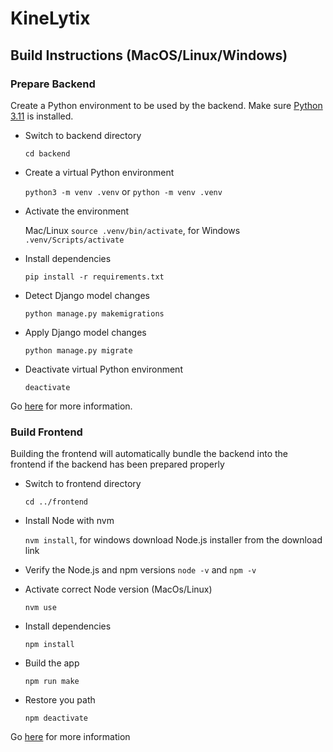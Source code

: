 # KineLytix

## Build Instructions (MacOS/Linux/Windows)

### Prepare Backend

Create a Python environment to be used by the backend. Make sure [Python 3.11](https://www.python.org/downloads/) is installed.

- Switch to backend directory

    ```cd backend```

- Create a virtual Python environment

    ```python3 -m venv .venv``` or ```python -m venv .venv```

- Activate the environment

    Mac/Linux ```source .venv/bin/activate```, for Windows ```.venv/Scripts/activate```

- Install dependencies

    ```pip install -r requirements.txt```

- Detect Django model changes

    ```python manage.py makemigrations```

- Apply Django model changes

    ```python manage.py migrate```

- Deactivate virtual Python environment

    ```deactivate```

Go [here](https://packaging.python.org/en/latest/guides/installing-using-pip-and-virtual-environments/) for more information.

### Build Frontend

Building the frontend will automatically bundle the backend into the frontend if the backend has been prepared properly

- Switch to frontend directory

    ```cd ../frontend```

- Install Node with nvm

    ```nvm install```, for windows download Node.js installer from the download link

- Verify the Node.js and npm versions
    ```node -v``` and ```npm -v```

- Activate correct Node version (MacOs/Linux)

    ```nvm use```

- Install dependencies

    ```npm install```

- Build the app

    ```npm run make```

- Restore you path

    ```npm deactivate```

Go [here](https://nodejs.org/en/download/) for more information
